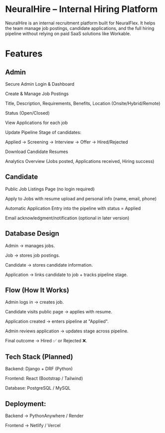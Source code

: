 # NeuralHire – Internal Hiring Platform

NeuralHire is an internal recruitment platform built for NeuralFlex.
It helps the team manage job postings, candidate applications, and the full hiring pipeline without relying on paid SaaS solutions like Workable.

# Features
## Admin

Secure Admin Login & Dashboard

Create & Manage Job Postings

Title, Description, Requirements, Benefits, Location (Onsite/Hybrid/Remote)

Status (Open/Closed)

View Applications for each job

Update Pipeline Stage of candidates:

Applied → Screening → Interview → Offer → Hired/Rejected

Download Candidate Resumes

Analytics Overview (Jobs posted, Applications received, Hiring success)

## Candidate

Public Job Listings Page (no login required)

Apply to Jobs with resume upload and personal info (name, email, phone)

Automatic Application Entry into the pipeline with status = Applied

Email acknowledgment/notification (optional in later version)

## Database Design

Admin → manages jobs.

Job → stores job postings.

Candidate → stores candidate information.

Application → links candidate to job + tracks pipeline stage.

## Flow (How It Works)

Admin logs in → creates job.

Candidate visits public page → applies with resume.

Application created → enters pipeline at "Applied".

Admin reviews application → updates stage across pipeline.

Final outcome → Hired ✅ or Rejected ❌.

## Tech Stack (Planned)

Backend: Django + DRF (Python)

Frontend: React (Bootstrap / Tailwind)

Database: PostgreSQL / MySQL

## Deployment:

Backend → PythonAnywhere / Render

Frontend → Netlify / Vercel
